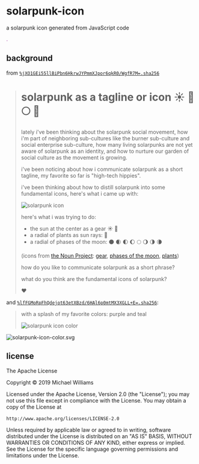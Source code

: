 # solarpunk-icon

a solarpunk icon generated from JavaScript code

![solarpunk icon](./icon.svg)

## background

from [`%jXO1GEi55llBiPbn6HkrwJYPmmXJpor6qkR0/WgfR7M=.sha256`](https://viewer.scuttlebot.io/%25jXO1GEi55llBiPbn6HkrwJYPmmXJpor6qkR0%2FWgfR7M%3D.sha256)

> # solarpunk as a tagline or icon :sunny: :nut_and_bolt: :full_moon: :seedling:
>
> lately i've been thinking about the solarpunk social movement, how i'm part of neighboring sub-cultures like the burner sub-culture and social enterprise sub-culture, how many living solarpunks are not yet aware of solarpunk as an identity, and how to nurture our garden of social culture as the movement is growing.
>
> i've been noticing about how i communicate solarpunk as a short tagline, my favorite so far is "high-tech hippies".
>
> i've been thinking about how to distill solarpunk into some fundamental icons, here's what i came up with:
>
> ![solarpunk icon](./images/1.svg)
>
> here's what i was trying to do:
>
> - the sun at the center as a gear :sunny: :nut_and_bolt:
> - a radial of plants as sun rays: :seedling: 
> - a radial of phases of the moon: :new_moon: :waxing_crescent_moon: :first_quarter_moon: :waxing_gibbous_moon: :full_moon: :waning_gibbous_moon: :last_quarter_moon: :waning_crescent_moon:
>
> (icons from [the Noun Project](https://thenounproject.com/): [gear](https://thenounproject.com/xinhstudio/uploads/?i=37591), [phases of the moon](https://thenounproject.com/lucacarbone/collection/moon-phases/), [plants](https://thenounproject.com/briand.rabideau/uploads/?i=1633409))
>
> how do you like to communicate solarpunk as a short phrase?
>
> what do you think are the fundamental icons of solarpunk?
>
> :heart: 

and [`%lfFGMoRpFhQdejot63etXBzd/6HAl6p0mtMX3XGLL+E=.sha256`](https://viewer.scuttlebot.io/%25lfFGMoRpFhQdejot63etXBzd%2F6HAl6p0mtMX3XGLL%2BE%3D.sha256):

> with a splash of my favorite colors: purple and teal
>
> ![solarpunk icon color](./images/1-color.svg)

![solarpunk-icon-color.svg](&rbh9+JUDECZIq4SIDy8rsn31ZVi7Wm5VkRUDCP7Zglw=.sha256)
>

## license

The Apache License

Copyright &copy; 2019 Michael Williams

Licensed under the Apache License, Version 2.0 (the "License");
you may not use this file except in compliance with the License.
You may obtain a copy of the License at

    http://www.apache.org/licenses/LICENSE-2.0

Unless required by applicable law or agreed to in writing, software
distributed under the License is distributed on an "AS IS" BASIS,
WITHOUT WARRANTIES OR CONDITIONS OF ANY KIND, either express or implied.
See the License for the specific language governing permissions and
limitations under the License.
